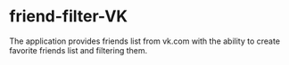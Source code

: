 # friend-filter-VK
The application provides friends list from vk.com with the ability to create favorite friends list and filtering them.

